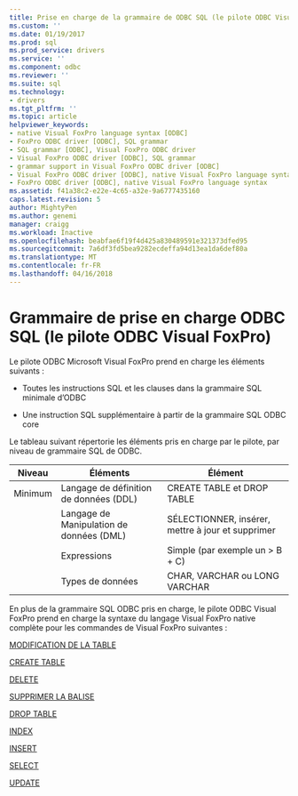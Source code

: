 ```yaml
---
title: Prise en charge de la grammaire de ODBC SQL (le pilote ODBC Visual FoxPro) | Documents Microsoft
ms.custom: ''
ms.date: 01/19/2017
ms.prod: sql
ms.prod_service: drivers
ms.service: ''
ms.component: odbc
ms.reviewer: ''
ms.suite: sql
ms.technology:
- drivers
ms.tgt_pltfrm: ''
ms.topic: article
helpviewer_keywords:
- native Visual FoxPro language syntax [ODBC]
- FoxPro ODBC driver [ODBC], SQL grammar
- SQL grammar [ODBC], Visual FoxPro ODBC driver
- Visual FoxPro ODBC driver [ODBC], SQL grammar
- grammar support in Visual FoxPro ODBC driver [ODBC]
- Visual FoxPro ODBC driver [ODBC], native Visual FoxPro language syntax
- FoxPro ODBC driver [ODBC], native Visual FoxPro language syntax
ms.assetid: f41a38c2-e22e-4c65-a32e-9a6777435160
caps.latest.revision: 5
author: MightyPen
ms.author: genemi
manager: craigg
ms.workload: Inactive
ms.openlocfilehash: beabfae6f19f4d425a830489591e321373dfed95
ms.sourcegitcommit: 7a6df3fd5bea9282ecdeffa94d13ea1da6def80a
ms.translationtype: MT
ms.contentlocale: fr-FR
ms.lasthandoff: 04/16/2018
---
```

# <a name="supported-odbc-sql-grammar-visual-foxpro-odbc-driver"></a>Grammaire de prise en charge ODBC SQL (le pilote ODBC Visual FoxPro)
Le pilote ODBC Microsoft Visual FoxPro prend en charge les éléments suivants :  
  
-   Toutes les instructions SQL et les clauses dans la grammaire SQL minimale d’ODBC  
  
-   Une instruction SQL supplémentaire à partir de la grammaire SQL ODBC core  
  
 Le tableau suivant répertorie les éléments pris en charge par le pilote, par niveau de grammaire SQL de ODBC.  
  
|Niveau|Éléments|Élément|  
|-----------|--------------|----------|  
|Minimum|Langage de définition de données (DDL)|CREATE TABLE et DROP TABLE|  
||Langage de Manipulation de données (DML)|SÉLECTIONNER, insérer, mettre à jour et supprimer|  
||Expressions|Simple (par exemple un > B + C)|  
||Types de données|CHAR, VARCHAR ou LONG VARCHAR|  
  
 En plus de la grammaire SQL ODBC pris en charge, le pilote ODBC Visual FoxPro prend en charge la syntaxe du langage Visual FoxPro native complète pour les commandes de Visual FoxPro suivantes :  
  
 [MODIFICATION DE LA TABLE](../../odbc/microsoft/alter-table-sql-command.md)  
  
 [CREATE TABLE](../../odbc/microsoft/create-table-sql-command.md)  
  
 [DELETE](../../odbc/microsoft/delete-sql-command.md)  
  
 [SUPPRIMER LA BALISE](../../odbc/microsoft/delete-tag-command.md)  
  
 [DROP TABLE](../../odbc/microsoft/drop-table-command.md)  
  
 [INDEX](../../odbc/microsoft/index-command.md)  
  
 [INSERT](../../odbc/microsoft/insert-sql-command.md)  
  
 [SELECT](../../odbc/microsoft/select-sql-command.md)  
  
 [UPDATE](../../odbc/microsoft/update-sql-command.md)
